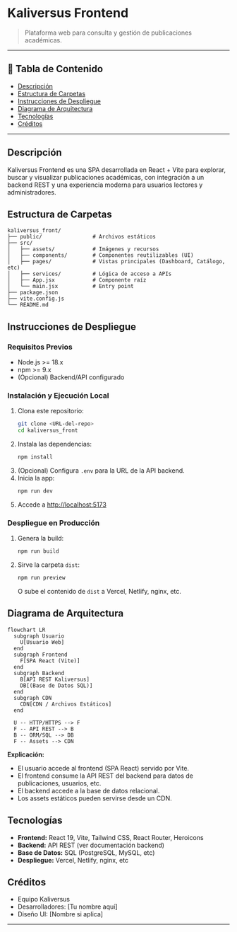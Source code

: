 # Kaliversus Frontend

> Plataforma web para consulta y gestión de publicaciones académicas.

---

## 📑 Tabla de Contenido

- [Descripción](#descripción)
- [Estructura de Carpetas](#estructura-de-carpetas)
- [Instrucciones de Despliegue](#instrucciones-de-despliegue)
- [Diagrama de Arquitectura](#diagrama-de-arquitectura)
- [Tecnologías](#tecnologías)
- [Créditos](#créditos)

---

## Descripción

Kaliversus Frontend es una SPA desarrollada en React + Vite para explorar, buscar y visualizar publicaciones académicas, con integración a un backend REST y una experiencia moderna para usuarios lectores y administradores.

## Estructura de Carpetas

```
kaliversus_front/
├── public/                # Archivos estáticos
├── src/
│   ├── assets/            # Imágenes y recursos
│   ├── components/        # Componentes reutilizables (UI)
│   ├── pages/             # Vistas principales (Dashboard, Catálogo, etc)
│   ├── services/          # Lógica de acceso a APIs
│   ├── App.jsx            # Componente raíz
│   └── main.jsx           # Entry point
├── package.json
├── vite.config.js
└── README.md
```

## Instrucciones de Despliegue

### Requisitos Previos

- Node.js >= 18.x
- npm >= 9.x
- (Opcional) Backend/API configurado

### Instalación y Ejecución Local

1. Clona este repositorio:
   ```bash
   git clone <URL-del-repo>
   cd kaliversus_front
   ```
2. Instala las dependencias:
   ```bash
   npm install
   ```
3. (Opcional) Configura `.env` para la URL de la API backend.
4. Inicia la app:
   ```bash
   npm run dev
   ```
5. Accede a [http://localhost:5173](http://localhost:5173)

### Despliegue en Producción

1. Genera la build:
   ```bash
   npm run build
   ```
2. Sirve la carpeta `dist`:
   ```bash
   npm run preview
   ```
   O sube el contenido de `dist` a Vercel, Netlify, nginx, etc.

## Diagrama de Arquitectura

```mermaid
flowchart LR
  subgraph Usuario
    U[Usuario Web]
  end
  subgraph Frontend
    F[SPA React (Vite)]
  end
  subgraph Backend
    B[API REST Kaliversus]
    DB[(Base de Datos SQL)]
  end
  subgraph CDN
    CDN[CDN / Archivos Estáticos]
  end

  U -- HTTP/HTTPS --> F
  F -- API REST --> B
  B -- ORM/SQL --> DB
  F -- Assets --> CDN
```

**Explicación:**

- El usuario accede al frontend (SPA React) servido por Vite.
- El frontend consume la API REST del backend para datos de publicaciones, usuarios, etc.
- El backend accede a la base de datos relacional.
- Los assets estáticos pueden servirse desde un CDN.

## Tecnologías

- **Frontend:** React 19, Vite, Tailwind CSS, React Router, Heroicons
- **Backend:** API REST (ver documentación backend)
- **Base de Datos:** SQL (PostgreSQL, MySQL, etc)
- **Despliegue:** Vercel, Netlify, nginx, etc

## Créditos

- Equipo Kaliversus
- Desarrolladores: [Tu nombre aquí]
- Diseño UI: [Nombre si aplica]

---
